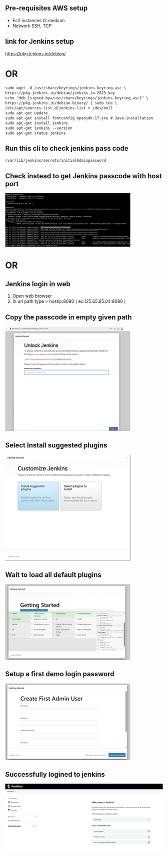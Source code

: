 ## Pre-requisites AWS setup
- Ec2 instances t2.medium
- Network SSH, TCP 
## link for Jenkins setup
https://pkg.jenkins.io/debian/

# OR
```
sudo wget -O /usr/share/keyrings/jenkins-keyring.asc \
https://pkg.jenkins.io/debian/jenkins.io-2023.key
echo "deb [signed-by=/usr/share/keyrings/jenkins-keyring.asc]" \
https://pkg.jenkins.io/debian binary/ | sudo tee \
/etc/apt/sources.list.d/jenkins.list > /dev/null
sudo apt-get update
sudo apt-get install fontconfig openjdk-17-jre # Java installation
sudo apt-get install jenkins
sudo apt-get jenkins --version
sudo apt-get status jenkins
```

## Run this cli to check jenkins pass code
```
/var/lib/jenkins/secrets/initialAdminpassword
```

## Check instead to get Jenkins passcode with host port
<img src= "Screenshot 2025-03-15 164458.png" width="400px">

# OR

## Jenkins login in web
1. Open web browser
2. In url path type > hostip:8080 ( ex:125.65.85.04:8080 )

## Copy the passcode in empty given path
<img src= "Screenshot 2025-03-19 093539.png" width="400px">

## Select Install suggested plugins
<img src= "dikjkio.jpg" width="400px">

## Wait to load all default plugins
<img src= "Screenshot 2025-03-15 164336.png" width="400px">

## Setup a first demo login password
<img src= "Screenshot 2025-03-15 164512.png" width="400px">

## Successfully logined to jenkins
![alt text](<Screenshot 2025-03-19 093413.png>)